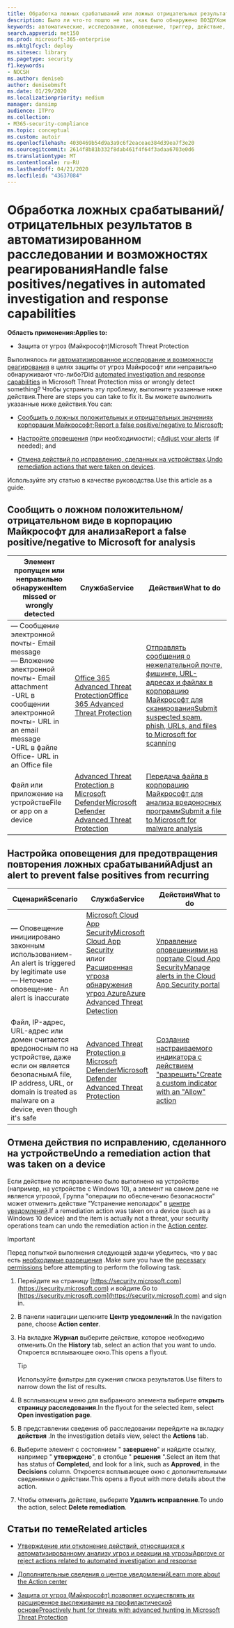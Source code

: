 ```yaml
---
title: Обработка ложных срабатываний или ложных отрицательных результатов в ПОТОКе защиты от угроз Майкрософт
description: Было ли что-то пошло не так, как было обнаружено ВОЗДУХом в защите от угроз Майкрософт? Сведения о том, как передавать ложные срабатывания или ложные отрицательные результаты в корпорацию Майкрософт для анализа.
keywords: автоматические, исследование, оповещение, триггер, действие, исправление, ложное срабатывание, ложные отрицательные значения
search.appverid: met150
ms.prod: microsoft-365-enterprise
ms.mktglfcycl: deploy
ms.sitesec: library
ms.pagetype: security
f1.keywords:
- NOCSH
ms.author: deniseb
author: denisebmsft
ms.date: 01/29/2020
ms.localizationpriority: medium
manager: dansimp
audience: ITPro
ms.collection:
- M365-security-compliance
ms.topic: conceptual
ms.custom: autoir
ms.openlocfilehash: 4030469b54d9a3a9c6f2eaceae384d39ea7f3e20
ms.sourcegitcommit: 2614f8b81b332f8dab461f4f64f3adaa6703e0d6
ms.translationtype: MT
ms.contentlocale: ru-RU
ms.lasthandoff: 04/21/2020
ms.locfileid: "43637084"
---
```

# <a name="handle-false-positivesnegatives-in-automated-investigation-and-response-capabilities"></a><span data-ttu-id="09318-105">Обработка ложных срабатываний/отрицательных результатов в автоматизированном расследовании и возможностях реагирования</span><span class="sxs-lookup"><span data-stu-id="09318-105">Handle false positives/negatives in automated investigation and response capabilities</span></span>

<span data-ttu-id="09318-106">**Область применения:**</span><span class="sxs-lookup"><span data-stu-id="09318-106">**Applies to:**</span></span>
- <span data-ttu-id="09318-107">Защита от угроз (Майкрософт)</span><span class="sxs-lookup"><span data-stu-id="09318-107">Microsoft Threat Protection</span></span>

<span data-ttu-id="09318-108">Выполнялось ли [автоматизированное исследование и возможности реагирования](mtp-autoir.md) в целях защиты от угроз Майкрософт или неправильно обнаруживают что-либо?</span><span class="sxs-lookup"><span data-stu-id="09318-108">Did [automated investigation and response capabilities](mtp-autoir.md) in Microsoft Threat Protection miss or wrongly detect something?</span></span> <span data-ttu-id="09318-109">Чтобы устранить эту проблему, выполните указанные ниже действия.</span><span class="sxs-lookup"><span data-stu-id="09318-109">There are steps you can take to fix it.</span></span> <span data-ttu-id="09318-110">Вы можете выполнить указанные ниже действия.</span><span class="sxs-lookup"><span data-stu-id="09318-110">You can:</span></span>

- <span data-ttu-id="09318-111">[Сообщить о ложных положительных и отрицательных значениях корпорации Майкрософт](#report-a-false-positivenegative-to-microsoft-for-analysis);</span><span class="sxs-lookup"><span data-stu-id="09318-111">[Report a false positive/negative to Microsoft](#report-a-false-positivenegative-to-microsoft-for-analysis);</span></span>

- <span data-ttu-id="09318-112">[Настройте оповещения](#adjust-an-alert-to-prevent-false-positives-from-recurring) (при необходимости); с</span><span class="sxs-lookup"><span data-stu-id="09318-112">[Adjust your alerts](#adjust-an-alert-to-prevent-false-positives-from-recurring) (if needed); and</span></span> 

- <span data-ttu-id="09318-113">[Отмена действий по исправлению, сделанных на устройствах](#undo-a-remediation-action-that-was-taken-on-a-device).</span><span class="sxs-lookup"><span data-stu-id="09318-113">[Undo remediation actions that were taken on devices](#undo-a-remediation-action-that-was-taken-on-a-device).</span></span> 

<span data-ttu-id="09318-114">Используйте эту статью в качестве руководства.</span><span class="sxs-lookup"><span data-stu-id="09318-114">Use this article as a guide.</span></span> 

## <a name="report-a-false-positivenegative-to-microsoft-for-analysis"></a><span data-ttu-id="09318-115">Сообщить о ложном положительном/отрицательном виде в корпорацию Майкрософт для анализа</span><span class="sxs-lookup"><span data-stu-id="09318-115">Report a false positive/negative to Microsoft for analysis</span></span>

|<span data-ttu-id="09318-116">Элемент пропущен или неправильно обнаружен</span><span class="sxs-lookup"><span data-stu-id="09318-116">Item missed or wrongly detected</span></span> |<span data-ttu-id="09318-117">Служба</span><span class="sxs-lookup"><span data-stu-id="09318-117">Service</span></span>  |<span data-ttu-id="09318-118">Действия</span><span class="sxs-lookup"><span data-stu-id="09318-118">What to do</span></span>  |
|---------|---------|---------|
|<span data-ttu-id="09318-119">— Сообщение электронной почты</span><span class="sxs-lookup"><span data-stu-id="09318-119">- Email message</span></span> <br/><span data-ttu-id="09318-120">— Вложение электронной почты</span><span class="sxs-lookup"><span data-stu-id="09318-120">- Email attachment</span></span> <br/><span data-ttu-id="09318-121">-URL в сообщении электронной почты</span><span class="sxs-lookup"><span data-stu-id="09318-121">- URL in an email message</span></span><br/><span data-ttu-id="09318-122">-URL в файле Office</span><span class="sxs-lookup"><span data-stu-id="09318-122">- URL in an Office file</span></span>      |[<span data-ttu-id="09318-123">Office 365 Advanced Threat Protection</span><span class="sxs-lookup"><span data-stu-id="09318-123">Office 365 Advanced Threat Protection</span></span>](https://docs.microsoft.com/microsoft-365/security/office-365-security/office-365-atp)        |[<span data-ttu-id="09318-124">Отправлять сообщения о нежелательной почте, фишинге, URL-адресах и файлах в корпорацию Майкрософт для сканирования</span><span class="sxs-lookup"><span data-stu-id="09318-124">Submit suspected spam, phish, URLs, and files to Microsoft for scanning</span></span>](https://docs.microsoft.com/microsoft-365/security/office-365-security/admin-submission)         |
|<span data-ttu-id="09318-125">Файл или приложение на устройстве</span><span class="sxs-lookup"><span data-stu-id="09318-125">File or app on a device</span></span>    |[<span data-ttu-id="09318-126">Advanced Threat Protection в Microsoft Defender</span><span class="sxs-lookup"><span data-stu-id="09318-126">Microsoft Defender Advanced Threat Protection</span></span>](https://docs.microsoft.com/windows/security/threat-protection)         |[<span data-ttu-id="09318-127">Передача файла в корпорацию Майкрософт для анализа вредоносных программ</span><span class="sxs-lookup"><span data-stu-id="09318-127">Submit a file to Microsoft for malware analysis</span></span>](https://www.microsoft.com/wdsi/filesubmission)         |

## <a name="adjust-an-alert-to-prevent-false-positives-from-recurring"></a><span data-ttu-id="09318-128">Настройка оповещения для предотвращения повторения ложных срабатываний</span><span class="sxs-lookup"><span data-stu-id="09318-128">Adjust an alert to prevent false positives from recurring</span></span>

|<span data-ttu-id="09318-129">Сценарий</span><span class="sxs-lookup"><span data-stu-id="09318-129">Scenario</span></span> |<span data-ttu-id="09318-130">Служба</span><span class="sxs-lookup"><span data-stu-id="09318-130">Service</span></span> |<span data-ttu-id="09318-131">Действия</span><span class="sxs-lookup"><span data-stu-id="09318-131">What to do</span></span> |
|--------|--------|--------|
|<span data-ttu-id="09318-132">— Оповещение инициировано законным использованием</span><span class="sxs-lookup"><span data-stu-id="09318-132">- An alert is triggered by legitimate use</span></span> <br/><span data-ttu-id="09318-133">— Неточное оповещение</span><span class="sxs-lookup"><span data-stu-id="09318-133">- An alert is inaccurate</span></span>    |[<span data-ttu-id="09318-134">Microsoft Cloud App Security</span><span class="sxs-lookup"><span data-stu-id="09318-134">Microsoft Cloud App Security</span></span>](https://docs.microsoft.com/cloud-app-security)<br/> <span data-ttu-id="09318-135">или</span><span class="sxs-lookup"><span data-stu-id="09318-135">or</span></span> <br/>[<span data-ttu-id="09318-136">Расширенная угроза обнаружения угроз Azure</span><span class="sxs-lookup"><span data-stu-id="09318-136">Azure Advanced Threat Detection</span></span>](https://docs.microsoft.com/azure/security/fundamentals/threat-detection)         |[<span data-ttu-id="09318-137">Управление оповещениями на портале Cloud App Security</span><span class="sxs-lookup"><span data-stu-id="09318-137">Manage alerts in the Cloud App Security portal</span></span>](https://docs.microsoft.com/cloud-app-security/managing-alerts)         |
|<span data-ttu-id="09318-138">Файл, IP-адрес, URL-адрес или домен считается вредоносным по на устройстве, даже если он является безопасным</span><span class="sxs-lookup"><span data-stu-id="09318-138">A file, IP address, URL, or domain is treated as malware on a device, even though it's safe</span></span>|[<span data-ttu-id="09318-139">Advanced Threat Protection в Microsoft Defender</span><span class="sxs-lookup"><span data-stu-id="09318-139">Microsoft Defender Advanced Threat Protection</span></span>](https://docs.microsoft.com/windows/security/threat-protection) |[<span data-ttu-id="09318-140">Создание настраиваемого индикатора с действием "разрешить"</span><span class="sxs-lookup"><span data-stu-id="09318-140">Create a custom indicator with an "Allow" action</span></span>](https://docs.microsoft.com/windows/security/threat-protection/microsoft-defender-atp/manage-indicators) |


## <a name="undo-a-remediation-action-that-was-taken-on-a-device"></a><span data-ttu-id="09318-141">Отмена действия по исправлению, сделанного на устройстве</span><span class="sxs-lookup"><span data-stu-id="09318-141">Undo a remediation action that was taken on a device</span></span>

<span data-ttu-id="09318-142">Если действие по исправлению было выполнено на устройстве (например, на устройстве с Windows 10), а элемент на самом деле не является угрозой, Группа "операции по обеспечению безопасности" может отменить действие "Устранение неполадок" в [центре уведомлений](mtp-action-center.md).</span><span class="sxs-lookup"><span data-stu-id="09318-142">If a remediation action was taken on a device (such as a Windows 10 device) and the item is actually not a threat, your security operations team can undo the remediation action in the [Action center](mtp-action-center.md).</span></span>

> [!IMPORTANT]
> <span data-ttu-id="09318-143">Перед попыткой выполнения следующей задачи убедитесь, что у вас есть [необходимые разрешения](mtp-action-center.md#required-permissions-for-action-center-tasks) .</span><span class="sxs-lookup"><span data-stu-id="09318-143">Make sure you have the [necessary permissions](mtp-action-center.md#required-permissions-for-action-center-tasks) before attempting to perform the following task.</span></span>

1. <span data-ttu-id="09318-144">Перейдите на страницу [https://security.microsoft.com](https://security.microsoft.com) и войдите.</span><span class="sxs-lookup"><span data-stu-id="09318-144">Go to [https://security.microsoft.com](https://security.microsoft.com) and sign in.</span></span> 

2. <span data-ttu-id="09318-145">В панели навигации щелкните **Центр уведомлений**.</span><span class="sxs-lookup"><span data-stu-id="09318-145">In the navigation pane, choose **Action center**.</span></span> 

3. <span data-ttu-id="09318-146">На вкладке **Журнал** выберите действие, которое необходимо отменить.</span><span class="sxs-lookup"><span data-stu-id="09318-146">On the **History** tab, select an action that you want to undo.</span></span> <span data-ttu-id="09318-147">Откроется всплывающее окно.</span><span class="sxs-lookup"><span data-stu-id="09318-147">This opens a flyout.</span></span><br/>
    > [!TIP]
    > <span data-ttu-id="09318-148">Используйте фильтры для сужения списка результатов.</span><span class="sxs-lookup"><span data-stu-id="09318-148">Use filters to narrow down the list of results.</span></span> 

4. <span data-ttu-id="09318-149">В всплывающем меню для выбранного элемента выберите **открыть страницу расследования**.</span><span class="sxs-lookup"><span data-stu-id="09318-149">In the flyout for the selected item, select **Open investigation page**.</span></span>

5. <span data-ttu-id="09318-150">В представлении сведения об расследовании перейдите на вкладку **действия** .</span><span class="sxs-lookup"><span data-stu-id="09318-150">In the investigation details view, select the **Actions** tab.</span></span>

6. <span data-ttu-id="09318-151">Выберите элемент с состоянием " **завершено**" и найдите ссылку, например " **утверждено**", в столбце " **решения** ".</span><span class="sxs-lookup"><span data-stu-id="09318-151">Select an item that has status of **Completed**, and look for a link, such as **Approved**, in the **Decisions** column.</span></span> <span data-ttu-id="09318-152">Откроется всплывающее окно с дополнительными сведениями о действии.</span><span class="sxs-lookup"><span data-stu-id="09318-152">This opens a flyout with more details about the action.</span></span>

7. <span data-ttu-id="09318-153">Чтобы отменить действие, выберите **Удалить исправление**.</span><span class="sxs-lookup"><span data-stu-id="09318-153">To undo the action, select **Delete remediation**.</span></span>

## <a name="related-articles"></a><span data-ttu-id="09318-154">Статьи по теме</span><span class="sxs-lookup"><span data-stu-id="09318-154">Related articles</span></span>

- [<span data-ttu-id="09318-155">Утверждение или отклонение действий, относящихся к автоматизированному анализу угроз и реакции на угрозы</span><span class="sxs-lookup"><span data-stu-id="09318-155">Approve or reject actions related to automated investigation and response</span></span>](mtp-autoir-actions.md)

- [<span data-ttu-id="09318-156">Дополнительные сведения о центре уведомлений</span><span class="sxs-lookup"><span data-stu-id="09318-156">Learn more about the Action center</span></span>](mtp-action-center.md)

- [<span data-ttu-id="09318-157">Защита от угроз (Майкрософт) позволяет осуществлять их расширенное выслеживание на профилактической основе</span><span class="sxs-lookup"><span data-stu-id="09318-157">Proactively hunt for threats with advanced hunting in Microsoft Threat Protection</span></span>](advanced-hunting-overview.md)

